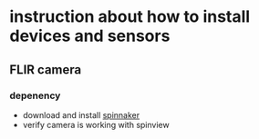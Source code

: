 # instruction about how to install devices and sensors


## FLIR camera

### depenency
- download and install [spinnaker](https://www.flir.com/products/spinnaker-sdk/?vertical=machine%20vision&segment=iis)
- verify camera is working with spinview
